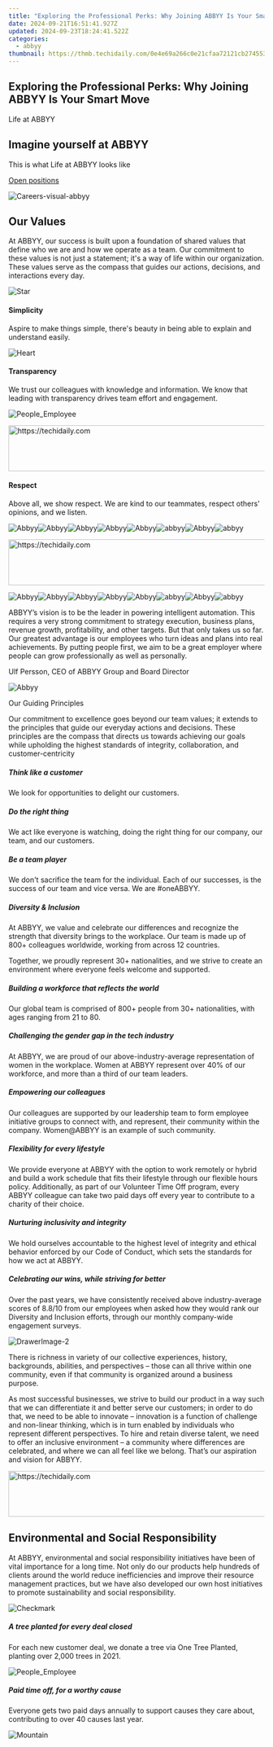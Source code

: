```yaml
---
title: "Exploring the Professional Perks: Why Joining ABBYY Is Your Smart Move"
date: 2024-09-21T16:51:41.927Z
updated: 2024-09-23T18:24:41.522Z
categories:
  - abbyy
thumbnail: https://thmb.techidaily.com/0e4e69a266c0e21cfaa72121cb274553aaa959ab8154e71b42e7a2317f1338de.png
---
```


## Exploring the Professional Perks: Why Joining ABBYY Is Your Smart Move

Life at ABBYY

## Imagine yourself at ABBYY

This is what Life at ABBYY looks like

[Open positions](https://tools.techidaily.com/abbyy/products/)

![Careers-visual-abbyy](https://content.abbyy.com/-/media/feature/basecomponents/visuals/careers-visual-abbyy.jpg?h=1000&iar=0&w=5120)

## Our Values

At ABBYY, our success is built upon a foundation of shared values that define who we are and how we operate as a team. Our commitment to these values is not just a statement; it's a way of life within our organization. These values serve as the compass that guides our actions, decisions, and interactions every day.

![Star](https://content.abbyy.com/-/media/project/abbyy/abbyy/2-color-16/_misc_star-128.svg?h=128&iar=0&w=128)

#### Simplicity

Aspire to make things simple, there's beauty in being able to explain and understand easily.

![Heart](https://content.abbyy.com/-/media/project/abbyy/abbyy/2-color-16/_misc_heart-128.svg?h=128&iar=0&w=128)

#### Transparency

We trust our colleagues with knowledge and information. We know that leading with transparency drives team effort and engagement.

![People_Employee](https://content.abbyy.com/-/media/project/abbyy/abbyy/2-color-16/_people_employee-1-128.svg?h=128&iar=0&w=128)

<!-- affiliate ads begin -->
<a href="https://appsumo.8odi.net/c/5597632/2144273/7443" target="_top" id="2144273">
  <img src="//a.impactradius-go.com/display-ad/7443-2144273" border="0" alt="https://techidaily.com" width="728" height="90"/>
</a>
<img height="0" width="0" src="https://appsumo.8odi.net/i/5597632/2144273/7443" style="position:absolute;visibility:hidden;" border="0" />
<!-- affiliate ads end -->

#### Respect

Above all, we show respect. We are kind to our teammates, respect others' opinions, and we listen.

![Abbyy](https://content.abbyy.com/-/media/project/abbyy/abbyy/company/careers/life-at-abbyy/image-gallery/carousel-1.jpg?h=242&iar=0&w=263)![Abbyy](https://content.abbyy.com/-/media/project/abbyy/abbyy/company/careers/life-at-abbyy/image-gallery/carousel-3.jpg?h=395&iar=0&w=360)![Abbyy](https://content.abbyy.com/-/media/project/abbyy/abbyy/company/careers/life-at-abbyy/image-gallery/carousel-2.jpg?h=396&iar=0&w=750)![Abbyy](https://content.abbyy.com/-/media/project/abbyy/abbyy/company/careers/life-at-abbyy/image-gallery/working-1-1-2023.jpg?h=242&iar=0&w=360)![Abbyy](https://content.abbyy.com/-/media/project/abbyy/abbyy/company/careers/life-at-abbyy/image-gallery/working-1-2.jpg?h=242&iar=0&w=458)![abbyy](https://content.abbyy.com/-/media/project/abbyy/abbyy/company/careers/life-at-abbyy/image-gallery/working-1-3.jpg?h=242&iar=0&w=263)![Abbyy](https://content.abbyy.com/-/media/project/abbyy/abbyy/company/careers/life-at-abbyy/image-gallery/working-1-4-2023.jpg?h=396&iar=0&w=750)![abbyy](https://content.abbyy.com/-/media/project/abbyy/abbyy/company/careers/life-at-abbyy/image-gallery/working-1-5-2023.jpg?h=396&iar=0&w=360)

<!-- affiliate ads begin -->
<a href="https://review-au.sjv.io/c/5597632/2098702/14409" target="_top" id="2098702">
  <img src="//a.impactradius-go.com/display-ad/14409-2098702" border="0" alt="https://techidaily.com" width="728" height="90"/>
</a>
<img height="0" width="0" src="https://review-au.sjv.io/i/5597632/2098702/14409" style="position:absolute;visibility:hidden;" border="0" />
<!-- affiliate ads end -->

![Abbyy](https://content.abbyy.com/-/media/project/abbyy/abbyy/company/careers/life-at-abbyy/image-gallery/carousel-1.jpg?h=242&iar=0&w=263)![Abbyy](https://content.abbyy.com/-/media/project/abbyy/abbyy/company/careers/life-at-abbyy/image-gallery/carousel-3.jpg?h=395&iar=0&w=360)![Abbyy](https://content.abbyy.com/-/media/project/abbyy/abbyy/company/careers/life-at-abbyy/image-gallery/carousel-2.jpg?h=396&iar=0&w=750)![Abbyy](https://content.abbyy.com/-/media/project/abbyy/abbyy/company/careers/life-at-abbyy/image-gallery/working-1-1-2023.jpg?h=242&iar=0&w=360)![Abbyy](https://content.abbyy.com/-/media/project/abbyy/abbyy/company/careers/life-at-abbyy/image-gallery/working-1-2.jpg?h=242&iar=0&w=458)![abbyy](https://content.abbyy.com/-/media/project/abbyy/abbyy/company/careers/life-at-abbyy/image-gallery/working-1-3.jpg?h=242&iar=0&w=263)![Abbyy](https://content.abbyy.com/-/media/project/abbyy/abbyy/company/careers/life-at-abbyy/image-gallery/working-1-4-2023.jpg?h=396&iar=0&w=750)![abbyy](https://content.abbyy.com/-/media/project/abbyy/abbyy/company/careers/life-at-abbyy/image-gallery/working-1-5-2023.jpg?h=396&iar=0&w=360)

ABBYY’s vision is to be the leader in powering intelligent automation. This requires a very strong commitment to strategy execution, business plans, revenue growth, profitability, and other targets. But that only takes us so far. Our greatest advantage is our employees who turn ideas and plans into real achievements. By putting people first, we aim to be a great employer where people can grow professionally as well as personally.

Ulf Persson, CEO of ABBYY Group and Board Director

![Abbyy](https://content.abbyy.com/-/media/project/abbyy/abbyy/company/careers/life-at-abbyy/drawer-1.jpg?h=389&iar=0&w=750)

Our Guiding Principles

Our commitment to excellence goes beyond our team values; it extends to the principles that guide our everyday actions and decisions. These principles are the compass that directs us towards achieving our goals while upholding the highest standards of integrity, collaboration, and customer-centricity

##### Think like a customer

We look for opportunities to delight our customers.

##### Do the right thing

We act like everyone is watching, doing the right thing for our company, our team, and our customers.

##### Be a team player

We don't sacrifice the team for the individual. Each of our successes, is the success of our team and vice versa. We are #oneABBYY.

##### Diversity & Inclusion

At ABBYY, we value and celebrate our differences and recognize the strength that diversity brings to the workplace. Our team is made up of 800+ colleagues worldwide, working from across 12 countries.

Together, we proudly represent 30+ nationalities, and we strive to create an environment where everyone feels welcome and supported.

##### Building a workforce that reflects the world

Our global team is comprised of 800+ people from 30+ nationalities, with ages ranging from 21 to 80.

##### Challenging the gender gap in the tech industry

At ABBYY, we are proud of our above-industry-average representation of women in the workplace. Women at ABBYY represent over 40% of our workforce, and more than a third of our team leaders.

##### Empowering our colleagues

Our colleagues are supported by our leadership team to form employee initiative groups to connect with, and represent, their community within the company. Women@ABBYY is an example of such community.

##### Flexibility for every lifestyle

We provide everyone at ABBYY with the option to work remotely or hybrid and build a work schedule that fits their lifestyle through our flexible hours policy. Additionally, as part of our Volunteer Time Off program, every ABBYY colleague can take two paid days off every year to contribute to a charity of their choice.

##### Nurturing inclusivity and integrity

We hold ourselves accountable to the highest level of integrity and ethical behavior enforced by our Code of Conduct, which sets the standards for how we act at ABBYY.

##### Celebrating our wins, while striving for better

Over the past years, we have consistently received above industry-average scores of 8.8/10 from our employees when asked how they would rank our Diversity and Inclusion efforts, through our monthly company-wide engagement surveys.

![DrawerImage-2](https://content.abbyy.com/-/media/project/abbyy/abbyy/company/careers/drawer-image-2.jpg?h=389&iar=0&w=750)

There is richness in variety of our collective experiences, history, backgrounds, abilities, and perspectives – those can all thrive within one community, even if that community is organized around a business purpose.

As most successful businesses, we strive to build our product in a way such that we can differentiate it and better serve our customers; in order to do that, we need to be able to innovate – innovation is a function of challenge and non-linear thinking, which is in turn enabled by individuals who represent different perspectives. To hire and retain diverse talent, we need to offer an inclusive environment – a community where differences are celebrated, and where we can all feel like we belong. That’s our aspiration and vision for ABBYY.

<!-- affiliate ads begin -->
<a href="https://unicoeye.pxf.io/c/5597632/2134228/18498" target="_top" id="2134228">
  <img src="//a.impactradius-go.com/display-ad/18498-2134228" border="0" alt="https://techidaily.com" width="728" height="90"/>
</a>
<img height="0" width="0" src="https://unicoeye.pxf.io/i/5597632/2134228/18498" style="position:absolute;visibility:hidden;" border="0" />
<!-- affiliate ads end -->

## Environmental and Social Responsibility

At ABBYY, environmental and social responsibility initiatives have been of vital importance for a long time. Not only do our products help hundreds of clients around the world reduce inefficiencies and improve their resource management practices, but we have also developed our own host initiatives to promote sustainability and social responsibility.

![Checkmark](https://content.abbyy.com/-/media/project/abbyy/abbyy/2-color-16/_misc_checkmark-64.svg?h=64&iar=0&w=64)

##### A tree planted for every deal closed

For each new customer deal, we donate a tree via One Tree Planted, planting over 2,000 trees in 2021.

![People_Employee](https://content.abbyy.com/-/media/project/abbyy/abbyy/2-color-16/_people_employee-1-64.svg?h=64&iar=0&w=64)

##### Paid time off, for a worthy cause

Everyone gets two paid days annually to support causes they care about, contributing to over 40 causes last year.

![Mountain](https://content.abbyy.com/-/media/project/abbyy/abbyy/2-color-16/_misc_mountain-64.svg?h=64&iar=0&w=64)

<!-- affiliate ads begin -->
<span id="1424528">
					<video width="864" height="1536" style="cursor:pointer"
           poster="//a.impactradius-go.com/display-clicktoplayimage/1424528.png"
           onclick="if(!this.playClicked){this.play();this.setAttribute('controls',true);this.playClicked=true;}">
	   <source src="//a.impactradius-go.com/display-ad/16446-1424528">
	   <img src="//a.impactradius-go.com/display-clicktoplayimage/1424528.png" style="border: none; height: 100%; width: 100%; object-fit: contain">
	</video>
	<div style="width:540px;text-align:center"><a href="javascript:window.open(decodeURIComponent('https%3A%2F%2Flaganoo.pxf.io%2Fc%2F5597632%2F1424528%2F16446'), '_blank');void(0);">Click here</a></div>
</span>
<img height="0" width="0" src="https://imp.pxf.io/i/5597632/1424528/16446" style="position:absolute;visibility:hidden;" border="0" />
<!-- affiliate ads end -->

##### On our path to becoming carbon-neutral

Starting 2023, we measure our travel carbon footprint, investing in offset programs.

![Heart](https://content.abbyy.com/-/media/project/abbyy/abbyy/2-color-16/_misc_heart-64.svg?h=64&iar=0&w=64)

<!-- affiliate ads begin -->
<span id="1975658">
					<video width="128" height="480" style="cursor:pointer"
           poster="//a.impactradius-go.com/display-clicktoplayimage/1975658.png"
           onclick="if(!this.playClicked){this.play();this.setAttribute('controls',true);this.playClicked=true;}">
	   <source src="//a.impactradius-go.com/display-ad/22993-1975658">
	   <img src="//a.impactradius-go.com/display-clicktoplayimage/1975658.png" style="border: none; height: 100%; width: 100%; object-fit: contain">
	</video>
	<div style="width:80px;text-align:center"><a href="javascript:window.open(decodeURIComponent('https%3A%2F%2Fhomestyler.sjv.io%2Fc%2F5597632%2F1975658%2F22993'), '_blank');void(0);">Click here</a></div>
</span>
<img height="0" width="0" src="https://imp.pxf.io/i/5597632/1975658/22993" style="position:absolute;visibility:hidden;" border="0" />
<!-- affiliate ads end -->

##### Our ABBYY Summer Challenge

Annually, we host a global sports competition with charity donations for every kilometer our colleagues run, cycle, walk, or swim.

### Learn more about ABBYY

The leading AI-driven intelligent automation company

[Leadership Team](https://tools.techidaily.com/abbyy/products/)[Contact Us](https://tools.techidaily.com/abbyy/products/)

<ins class="adsbygoogle"
     style="display:block"
     data-ad-format="autorelaxed"
     data-ad-client="ca-pub-7571918770474297"
     data-ad-slot="1223367746"></ins>

<ins class="adsbygoogle"
     style="display:block"
     data-ad-client="ca-pub-7571918770474297"
     data-ad-slot="8358498916"
     data-ad-format="auto"
     data-full-width-responsive="true"></ins>



